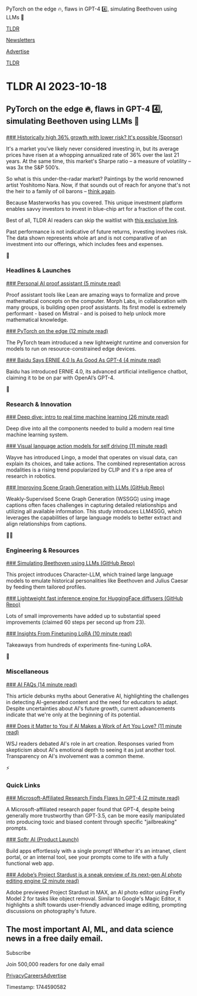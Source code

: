 PyTorch on the edge 🔥, flaws in GPT-4 4️⃣, simulating Beethoven using LLMs 🎵

[TLDR](/)

[Newsletters](/newsletters)

[Advertise](https://advertise.tldr.tech/)

[TLDR](/)

# TLDR AI 2023-10-18

## PyTorch on the edge 🔥, flaws in GPT-4 4️⃣, simulating Beethoven using LLMs 🎵

### 

[### Historically high 36% growth with lower risk? It's possible (Sponsor)](https://www.masterworks.com?utm_source=tldrai&amp;utm_medium=newsletter&amp;utm_campaign=10-18-23&amp;utm_term=TLDR+AI+Subscribers+&amp;utm_content=landing_exp)

It's a market you’ve likely never considered investing in, but its average prices have risen at a whopping annualized rate of 36% over the last 21 years. At the same time, this market's Sharpe ratio – a measure of volatility – was 3x the S&P 500’s.

So what is this under-the-radar market? Paintings by the world renowned artist Yoshitomo Nara. Now, if that sounds out of reach for anyone that's not the heir to a family of oil barons – [think again](https://www.masterworks.com?utm_source=tldrai&utm_medium=newsletter&utm_campaign=10-18-23&utm_term=TLDR+AI+Subscribers+&utm_content=landing_exp).

Because Masterworks has you covered. This unique investment platform enables savvy investors to invest in blue-chip art for a fraction of the cost.

Best of all, TLDR AI readers can skip the waitlist with [this exclusive link](https://www.masterworks.com?utm_source=tldrai&utm_medium=newsletter&utm_campaign=10-18-23&utm_term=TLDR+AI+Subscribers+&utm_content=landing_exp).

Past performance is not indicative of future returns, investing involves risk. The data shown represents whole art and is not comparative of an investment into our offerings, which includes fees and expenses.

🚀

### Headlines & Launches

[### Personal AI proof assistant (5 minute read)](https://morph.so/blog/the-personal-ai-proof-engineer/?utm_source=tldrai)

Proof assistant tools like Lean are amazing ways to formalize and prove mathematical concepts on the computer. Morph Labs, in collaboration with many groups, is building open proof assistants. Its first model is extremely performant - based on Mistral - and is poised to help unlock more mathematical knowledge.

[### PyTorch on the edge (12 minute read)](https://pytorch.org/blog/pytorch-edge/?utm_source=tldrai)

The PyTorch team introduced a new lightweight runtime and conversion for models to run on resource-constrained edge devices.

[### Baidu Says ERNIE 4.0 Is As Good As GPT-4 (4 minute read)](https://www.cnn.com/2023/10/17/tech/china-baidu-ernie-ai-upgrade-intl-hnk/index.html?utm_source=tldrai)

Baidu has introduced ERNIE 4.0, its advanced artificial intelligence chatbot, claiming it to be on par with OpenAI’s GPT-4.

🧠

### Research & Innovation

[### Deep dive: intro to real time machine learning (26 minute read)](https://tonysun9.github.io/blog/2023/intro-rtml/?utm_source=tldrai)

Deep dive into all the components needed to build a modern real time machine learning system.

[### Visual language action models for self driving (11 minute read)](https://wayve.ai/thinking/lingo-natural-language-autonomous-driving/?utm_source=tldrai)

Wayve has introduced Lingo, a model that operates on visual data, can explain its choices, and take actions. The combined representation across modalities is a rising trend popularized by CLIP and it's a ripe area of research in robotics.

[### Improving Scene Graph Generation with LLMs (GitHub Repo)](https://github.com/rlqja1107/torch-LLM4SGG?utm_source=tldrai)

Weakly-Supervised Scene Graph Generation (WSSGG) using image captions often faces challenges in capturing detailed relationships and utilizing all available information. This study introduces LLM4SGG, which leverages the capabilities of large language models to better extract and align relationships from captions.

👨‍💻

### Engineering & Resources

[### Simulating Beethoven using LLMs (GitHub Repo)](https://github.com/choosewhatulike/trainable-agents?utm_source=tldrai)

This project introduces Character-LLM, which trained large language models to emulate historical personalities like Beethoven and Julius Caesar by feeding them tailored profiles.

[### Lightweight fast inference engine for HuggingFace diffusers (GitHub Repo)](https://github.com/chengzeyi/stable-fast?utm_source=tldrai)

Lots of small improvements have added up to substantial speed improvements (claimed 60 steps per second up from 23).

[### Insights From Finetuning LoRA (10 minute read)](https://lightning.ai/pages/community/lora-insights/?utm_source=tldrai)

Takeaways from hundreds of experiments fine-tuning LoRA.

🎁

### Miscellaneous

[### AI FAQs (14 minute read)](https://www.oneusefulthing.org/p/what-people-ask-me-most-also-some?utm_source=tldrai)

This article debunks myths about Generative AI, highlighting the challenges in detecting AI-generated content and the need for educators to adapt. Despite uncertainties about AI's future growth, current advancements indicate that we're only at the beginning of its potential.

[### Does it Matter to You if AI Makes a Work of Art You Love? (11 minute read)](https://archive.ph/4sOFL?utm_source=tldrai)

WSJ readers debated AI's role in art creation. Responses varied from skepticism about AI's emotional depth to seeing it as just another tool. Transparency on AI's involvement was a common theme.

⚡️

### Quick Links

[### Microsoft-Affiliated Research Finds Flaws In GPT-4 (2 minute read)](https://techcrunch.com/2023/10/17/microsoft-affiliated-research-finds-flaws-in-gtp-4/?utm_source=tldrai)

A Microsoft-affiliated research paper found that GPT-4, despite being generally more trustworthy than GPT-3.5, can be more easily manipulated into producing toxic and biased content through specific "jailbreaking" prompts.

[### Softr AI (Product Launch)](https://www.producthunt.com/posts/softr-ai?utm_source=tldrai)

Build apps effortlessly with a single prompt! Whether it's an intranet, client portal, or an internal tool, see your prompts come to life with a fully functional web app.

[### Adobe’s Project Stardust is a sneak preview of its next-gen AI photo editing engine (2 minute read)](https://techcrunch.com/2023/10/10/adobes-project-stardust-is-a-sneak-preview-of-its-next-gen-ai-photo-editing-engine/?utm_source=tldrai)

Adobe previewed Project Stardust in MAX, an AI photo editor using Firefly Model 2 for tasks like object removal. Similar to Google's Magic Editor, it highlights a shift towards user-friendly advanced image editing, prompting discussions on photography's future.

## The most important AI, ML, and data science news in a free daily email.

Subscribe

Join 500,000 readers for one daily email

[Privacy](/privacy)[Careers](https://jobs.ashbyhq.com/tldr.tech)[Advertise](/ai/advertise)

Timestamp: 1744590582
